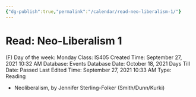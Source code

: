 ```yaml
---
{"dg-publish":true,"permalink":"/calendar/read-neo-liberalism-1/"}
---
```


# Read: Neo-Liberalism 1

(F) Day of the week: Monday
Class: IS405
Created Time: September 27, 2021 10:32 AM
Database: Events Database
Date: October 18, 2021
Days Till Date: Passed
Last Edited Time: September 27, 2021 10:33 AM
Type: Reading

- Neoliberalism, by Jennifer
Sterling-Folker
(Smith/Dunn/Kurki)